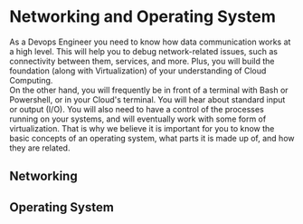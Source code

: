 # Networking and Operating System
As a Devops Engineer you need to know how data communication works at a high level. This will help you to debug network-related issues, such as connectivity between them, services, and more. Plus, you will build the foundation (along with Virtualization) of your understanding of Cloud Computing.  
On the other hand, you will frequently be in front of a terminal with Bash or Powershell, or in your Cloud's terminal. You will hear about standard input or output (I/O). You will also need to have a control of the processes running on your systems, and will eventually work with some form of virtualization. That is why we believe it is important for you to know the basic concepts of an operating system, what parts it is made up of, and how they are related.

## Networking

## Operating System